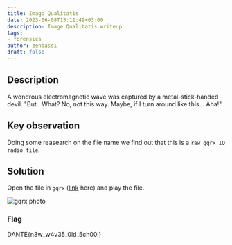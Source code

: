 ```yaml
---
title: Imago Qualitatis
date: 2023-06-08T15:11:49+03:00
description: Image Qualitatis writeup
tags:
- forensics
author: zenbassi
draft: false
---
```


## Description

A wondrous electromagnetic wave was captured by a metal-stick-handed devil. "But.. What? No, not this way. Maybe, if I turn around like this... Aha!"

## Key observation

Doing some reasearch on the file name we find out that this is a `raw gqrx IQ radio file`.

## Solution

Open the file in `gqrx` ([link](https://github.com/gqrx-sdr/gqrx) here) and play the file.

![gqrx photo](/images/dantectf_2023/gqrx.png)

### Flag

DANTE{n3w_w4v35_0ld_5ch00l}
